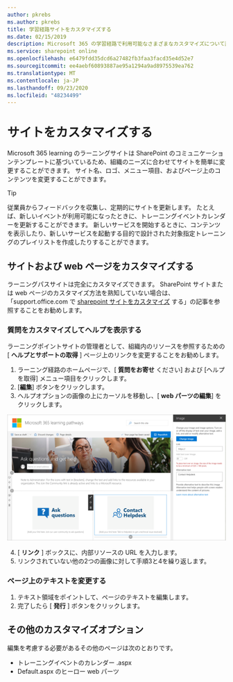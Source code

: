 ```yaml
---
author: pkrebs
ms.author: pkrebs
title: 学習経路サイトをカスタマイズする
ms.date: 02/15/2019
description: Microsoft 365 の学習経路で利用可能なさまざまなカスタマイズについて説明します。
ms.service: sharepoint online
ms.openlocfilehash: e6479fdd35dcd6a27482fb3faa3facd35e4d52e7
ms.sourcegitcommit: ee4aebf60893887ae95a1294a9ad8975539ea762
ms.translationtype: MT
ms.contentlocale: ja-JP
ms.lasthandoff: 09/23/2020
ms.locfileid: "48234499"
---
```

# <a name="customize-the-site"></a>サイトをカスタマイズする

Microsoft 365 learning のラーニングサイトは SharePoint のコミュニケーションテンプレートに基づいているため、組織のニーズに合わせてサイトを簡単に変更することができます。 サイト名、ロゴ、メニュー項目、およびページ上のコンテンツを変更することができます。 

> [!TIP]
> 従業員からフィードバックを収集し、定期的にサイトを更新します。 たとえば、新しいイベントが利用可能になったときに、トレーニングイベントカレンダーを更新することができます。 新しいサービスを開始するときに、コンテンツを表示したり、新しいサービスを起動する目的で設計された対象指定トレーニングのプレイリストを作成したりすることができます。 

## <a name="customize-the-site-and-web-pages"></a>サイトおよび web ページをカスタマイズする

ラーニングパスサイトは完全にカスタマイズできます。 SharePoint サイトまたは web ページのカスタマイズ方法を熟知していない場合は、「support.office.com で [sharepoint サイトをカスタマイズ](https://support.office.com/article/customize-your-sharepoint-site-320b43e5-b047-4fda-8381-f61e8ac7f59b) する」の記事を参照することをお勧めします。 

### <a name="customize-ask-questions-and-get-help"></a>質問をカスタマイズしてヘルプを表示する

ラーニングポイントサイトの管理者として、組織内のリソースを参照するための [ **ヘルプとサポートの取得** ] ページ上のリンクを変更することをお勧めします。 

1.  ラーニング経路のホームページで、[ **質問をお寄せ** ください] および [ヘルプを取得] メニュー項目をクリックします。
2.  [**編集**] ボタンをクリックします。
3.  ヘルプオプションの画像の上にカーソルを移動し、[ **web パーツの編集**] をクリックします。

![cg-edithelp.png](media/cg-edithelp.png)

4.  [ **リンク** ] ボックスに、内部リソースの URL を入力します。 
5.  リンクされていない他の2つの画像に対して手順3と4を繰り返します。

### <a name="change-the-text-on-the-page"></a>ページ上のテキストを変更する

1. テキスト領域をポイントして、ページのテキストを編集します。 
2. 完了したら [ **発行** ] ボタンをクリックします。

## <a name="other-customization-options"></a>その他のカスタマイズオプション
編集を考慮する必要があるその他のページは次のとおりです。

- トレーニングイベントのカレンダー .aspx
- Default.aspx のヒーロー web パーツ

